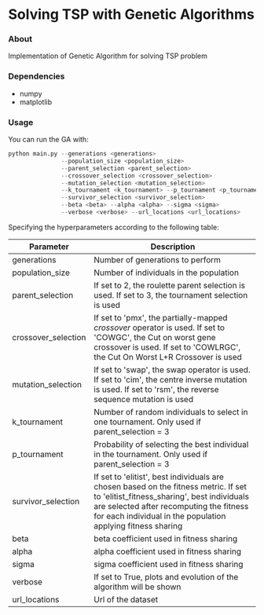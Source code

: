 # Solving TSP with Genetic Algorithms
### About

Implementation of Genetic Algorithm for solving TSP problem

### Dependencies

- numpy
- matplotlib

### Usage

You can run the GA with:

```python
python main.py --generations <generations> 
               --population_size <population_size>
               --parent_selection <parent_selection> 
               --crossover_selection <crossover_selection>
               --mutation_selection <mutation_selection>
               --k_tournament <k_tournament> --p_tournament <p_tournament>
               --survivor_selection <survivor_selection>
               --beta <beta> --alpha <alpha> --sigma <sigma>
               --verbose <verbose> --url_locations <url_locations>
```

Specifying the hyperparameters  according to the following table:

| Parameter           | Description                                                  |
| ------------------- | ------------------------------------------------------------ |
| generations         | Number of generations to perform                             |
| population_size     | Number of individuals in the population                      |
| parent_selection    | If set to 2, the roulette parent selection is used. If set to 3, the tournament selection is used |
| crossover_selection | If set to 'pmx', the partially-mapped *crossover* operator is used. If set to 'COWGC', the Cut on worst gene crossover is used. If set to 'COWLRGC', the Cut On Worst L+R Crossover is used |
| mutation_selection  | If set to 'swap', the swap operator is used. If set to 'cim', the centre inverse mutation is used. If set to 'rsm', the reverse sequence mutation is used |
| k_tournament        | Number of random individuals to select in one tournament. Only used if parent_selection = 3 |
| p_tournament        | Probability of selecting the best individual in the tournament. Only used if parent_selection = 3 |
| survivor_selection  | If set to 'elitist', best individuals are chosen based on the fitness metric. If set to 'elitist_fitness_sharing', best individuals are selected after recomputing the fitness for each individual in the population applying fitness sharing |
| beta                | beta coefficient used in fitness sharing                     |
| alpha               | alpha coefficient used in fitness sharing                    |
| sigma               | sigma coefficient used in fitness sharing                    |
| verbose             | If set to True, plots and evolution of the algorithm will be shown |
| url_locations       | Url of the dataset                                           |

